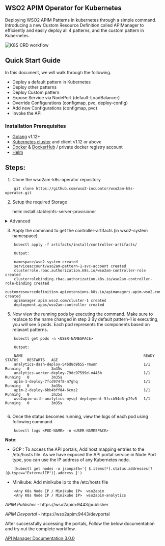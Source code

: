 ## WSO2 APIM Operator for Kubernetes

Deploying WSO2 APIM Patterns in kubernetes through a simple command. Introducing a new Custom Resource Definition called APIManager to efficiently and easily deploy all 4 patterns, and the custom pattern in Kubernetes.

![K8S CRD workflow](https://lh3.googleusercontent.com/-wqlc7Sgs72s/XhbIAHVK36I/AAAAAAAADOM/_9lEe_RtNks9fj9j87zaB65dWI1bw2ONgCK8BGAsYHg/s0/pic1.png "K8S CRD workflow")

## Quick Start Guide

In this document, we will walk through the following.
* Deploy a default pattern in Kubernetes
* Deploy other patterns
* Deploy Custom pattern
* Expose Service via NodePort (default-LoadBalancer)
* Override Configurations (configmap, pvc, deploy-config)
* Add new Configurations (configmap, pvc)
* Invoke the API

### Installation Prerequisites
* [Golang](https://golang.org/doc/install) v1.12+ 
* [Kubernetes cluster](https://kubernetes.io/docs/setup/) and client v1.12 or above
* [Docker](https://docs.docker.com/install/) & [DockerHub](https://hub.docker.com/) / private docker registry account
* [Helm](http://docs.shippable.com/deploy/tutorial/deploy-to-gcp-gke-helm/)

## Steps:
1. Clone the wso2am-k8s-operator repository

``` 
    git clone https://github.com/wso2-incubator/wso2am-k8s-operator.git 
```

2. Setup the required Storage

   helm install stable/nfs-server-provisioner
   
   
<details>
<summary>Advanced</summary>
<br>
<p>
GCP Users:
    
    External NFS setup can be done
    [doc](https://docs.google.com/document/d/1oLLbz5q53_vN9fXN-byXuCifdobT-_jXAno7zc87Gnk/edit?ts=5e16c0ca)
    
    
Minikube Users:

    HostPath setup can be done</details>
</p>
</details>

  
    
3. Apply the command to get the controller-artifacts (in wso2-system namespace)

``` 
    kubectl apply -f artifacts/install/controller-artifacts/ 

    Output: 

    namespace/wso2-system created
    serviceaccount/wso2am-pattern-1-svc-account created
    clusterrole.rbac.authorization.k8s.io/wso2am-controller-role created
    clusterrolebinding.rbac.authorization.k8s.io/wso2am-controller-role-binding created
    customresourcedefinition.apiextensions.k8s.io/apimanagers.apim.wso2.com created
    apimanager.apim.wso2.com/cluster-1 created
    deployment.apps/wso2am-controller created
```
5. Now view the running pods by executing the command. Make sure to replace <USER-NAMESPACE> to the name changed in step 3
   By default pattern-1 is executing, you will see 5 pods. Each pod represents the components based on relavant patterns.
    
```
    kubectl get pods -n <USER-NAMESPACE>

    Output:

    NAME                                                       READY   STATUS    RESTARTS   AGE
    analytics-dash-deploy-54bd8d9b55-rmwnn                     1/1     Running   0          3m35s
    analytics-worker-deploy-79dc97599d-m445h                   1/1     Running   0          3m35s
    apim-1-deploy-7fcd974f8-m7ghq                              1/1     Running   0          3m35s
    apim-2-deploy-6bb4bff84-6cmz2                              1/1     Running   0          3m35s
    wso2apim-with-analytics-mysql-deployment-5fccb54d6-p29z5   1/1     Running   0          3m35s


```

6. Once the status becomes running, view the logs of each pod using following command.

```
    kubectl logs <POD-NAME> -n <USER-NAMESPACE>
```

**Note:** 
- GCP : To access the API portals, Add host mapping entries to the /etc/hosts file. As we have exposed the API portal service in Node Port type, you can use the IP address of any Kubernetes node.
```$xslt
    (kubectl get nodes -o jsonpath='{ $.items[*].status.addresses[?(@.type=="ExternalIP")].address }')
```
- Minikube: Add minikube ip to the /etc/hosts file

```
    <Any K8s Node IP / Minikube IP>  wso2apim
    <Any K8s Node IP / Minikube IP>  wso2apim-analytics
```


   _APIM Publisher_ - https://wso2apim:9443/publisher
   
   _APIM Devportal_ - https://wso2apim:9443/devportal
   

After successfully accessing the portals, Follow the below documentation and try out the complete workflow. 

[API Manager Documentation 3.0.0](https://apim.docs.wso2.com/en/latest/)
   
   

